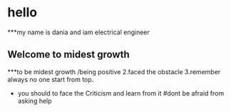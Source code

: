 # hello
***my name is dania and iam electrical engineer
## Welcome to midest growth 
 ***to be midest growth 
/being positive
2.faced the obstacle 
3.remember always no one start from top.
* you should to face the Criticism and learn from it 
#dont be afraid from asking help
